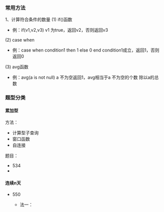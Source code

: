 ### 常用方法
1、计算符合条件的数量
(1) if()函数
- 例：if(v1,v2,v3)
  v1 为true，返回v2，否则返回v3

(2) case when 
- 例：case when condition1 then 1 else 0 end
  condition1成立，返回1，否则返回0

(3) avg函数
- 例：avg(a is not null)
  a 不为空返回1，avg相当于a 不为空的个数 除以a的总数





### 题型分类
#### 累加型
方法：
- 计算型子查询
- 窗口函数
- 自连接

题目：
- 534
- 








#### 连续n天

- 550

  - 法一：

    ```
    
    ```

    
